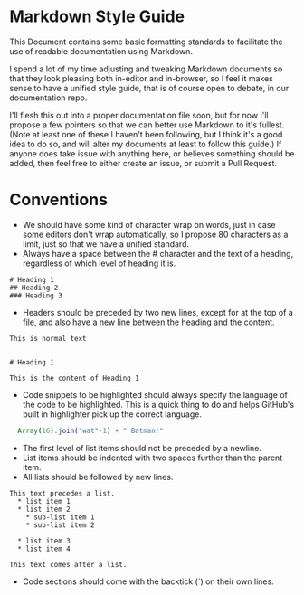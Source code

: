 # Markdown Style Guide

This Document contains some basic formatting standards to facilitate the use of
readable documentation using Markdown.

I spend a lot of my time adjusting and tweaking Markdown documents so that they
look pleasing both in-editor and in-browser, so I feel it makes sense to have a
unified style guide, that is of course open to debate, in our documentation
repo.

I'll flesh this out into a proper documentation file soon, but for now I'll
propose a few pointers so that we can better use Markdown to it's fullest. (Note
at least one of these I haven't been following, but I think it's a good idea to
do so, and will alter my documents at least to follow this guide.) If anyone
does take issue with anything here, or believes something should be added, then
feel free to either create an issue, or submit a Pull Request.


# Conventions

* We should have some kind of character wrap on words, just in case some editors
  don't wrap automatically, so I propose 80 characters as a limit, just so that
  we have a unified standard.
* Always have a space between the # character and the text of a heading,
  regardless of which level of heading it is.

```
# Heading 1
## Heading 2
### Heading 3
```

* Headers should be preceded by two new lines, except for at the top of a file,
  and also have a new line between the heading and the content.

```
This is normal text


# Heading 1

This is the content of Heading 1
```

* Code snippets to be highlighted should always specify the language of the
  code to be highlighted. This is a quick thing to do and helps GitHub's built
  in highlighter pick up the correct language.

```javascript
  Array(16).join("wat"-1) + " Batman!"
```

* The first level of list items should not be preceded by a newline.
* List items should be indented with two spaces further than the parent item.
* All lists should be followed by new lines.

```
This text precedes a list.
  * list item 1
  * list item 2
    * sub-list item 1
    * sub-list item 2

  * list item 3
  * list item 4

This text comes after a list.
```

* Code sections should come with the backtick (`) on their own lines.